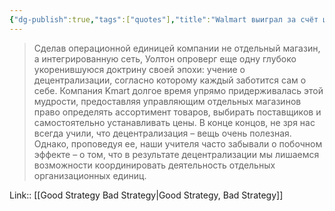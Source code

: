 ```yaml
---
{"dg-publish":true,"tags":["quotes"],"title":"Walmart выиграл за счёт централизации","date":"2022-06-19T10:04:27+03:00","modified_at":"2022-07-24T15:03:17+03:00","permalink":"/quotes/202206191004/","dgHomeLink":false,"dgPassFrontmatter":true}
---
```



> Сделав операционной единицей компании не отдельный магазин, а интегрированную сеть, Уолтон опроверг еще одну глубоко укоренившуюся доктрину своей эпохи: учение о децентрализации, согласно которому каждый заботится сам о себе. Компания Kmart долгое время упрямо придерживалась этой мудрости, предоставляя управляющим отдельных магазинов право определять ассортимент товаров, выбирать поставщиков и самостоятельно устанавливать цены. В конце концов, не зря нас всегда учили, что децентрализация – вещь очень полезная. Однако, проповедуя ее, наши учителя часто забывали о побочном эффекте – о том, что в результате децентрализации мы лишаемся возможности координировать деятельность отдельных организационных единиц.

Link:: [[Good Strategy Bad Strategy|Good Strategy, Bad Strategy]]

